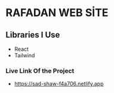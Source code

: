 # RAFADAN WEB SİTE 
## Libraries I Use
* React
* Tailwind
### Live Link Of the Project
* https://sad-shaw-f4a706.netlify.app
